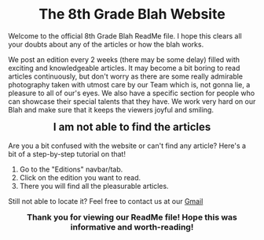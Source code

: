 <h1 align="center" style="margin-top: 0px;">The 8th Grade Blah Website</h1>
Welcome to the official 8th Grade Blah ReadMe file. I hope this clears all your doubts about any of the articles or how the blah works.

We post an edition every 2 weeks (there may be some delay) filled with exciting and knowledgeable articles. It may become a bit boring to read articles continuously, but don't worry as there are some really admirable photography taken with utmost care by our Team which is, not gonna lie, a pleasure to all of our's eyes. We also have a specific section for people who can showcase their special talents that they have. We work very hard on our Blah and make sure that it keeps the viewers joyful and smiling.

<h2 align="center" style="margin-top: 0px;">I am not able to find the articles</h2>

Are you a bit confused with the website or can't find any article? Here's a bit of a step-by-step tutorial on that!
1. Go to the "Editions" navbar/tab.
2. Click on the edition you want to read.
3. There you will find all the pleasurable articles.

Still not able to locate it? Feel free to contact us at our [Gmail](the8thgradeblah@gmail.com!)

<h3 align="center" style="margin-top: 0px;">Thank you for viewing our ReadMe file! Hope this was informative and worth-reading!</h3>
